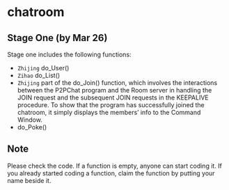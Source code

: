 # chatroom
## Stage One (by Mar 26)
Stage one includes the following functions:
- `Zhijing` do_User()
- `Zihao` do_List()
- `Zhijing` part of the do_Join() function, which involves the interactions between the P2PChat program and
the Room server in handling the JOIN request and the subsequent JOIN requests in the KEEPALIVE procedure. To show that the program has successfully joined the chatroom, it simply displays the members’ info to the Command Window.
- do_Poke()

## Note
Please check the code. If a function is empty, anyone can start coding it. If you already started coding a function, claim the function by putting your name beside it.
